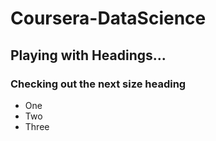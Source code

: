 Coursera-DataScience
====================
## Playing with Headings...
### Checking out the next size heading

* One
* Two
* Three

